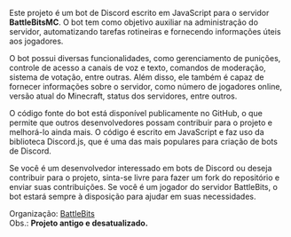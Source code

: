 Este projeto é um bot de Discord escrito em JavaScript para o servidor <strong>BattleBitsMC</strong>. O bot tem como objetivo auxiliar na administração do servidor, automatizando tarefas rotineiras e fornecendo informações úteis aos jogadores.

O bot possui diversas funcionalidades, como gerenciamento de punições, controle de acesso a canais de voz e texto, comandos de moderação, sistema de votação, entre outras. Além disso, ele também é capaz de fornecer informações sobre o servidor, como número de jogadores online, versão atual do Minecraft, status dos servidores, entre outros.

O código fonte do bot está disponível publicamente no GitHub, o que permite que outros desenvolvedores possam contribuir para o projeto e melhorá-lo ainda mais. O código é escrito em JavaScript e faz uso da biblioteca Discord.js, que é uma das mais populares para criação de bots de Discord.

Se você é um desenvolvedor interessado em bots de Discord ou deseja contribuir para o projeto, sinta-se livre para fazer um fork do repositório e enviar suas contribuições. Se você é um jogador do servidor BattleBits, o bot estará sempre à disposição para ajudar em suas necessidades.

Organização: [BattleBits](https://github.com/BattleBits)<br>
Obs.: <strong>Projeto antigo e desatualizado.</strong>
